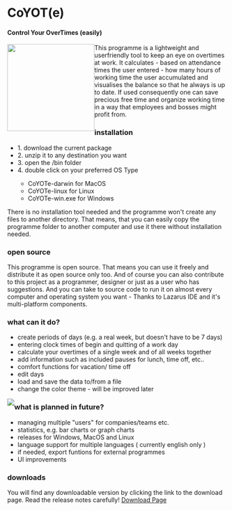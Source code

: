 # CoYOT(e)
#### Control Your OverTimes (easily)
<p align="left">
  <img style="float:left" src="https://camo.githubusercontent.com/d03c7836440de6dbc9eac0ea3cadcc5094afe6a2/68747470733a2f2f646c2e64726f70626f7875736572636f6e74656e742e636f6d2f752f37363932333834332f6e65772e706e67" width=200>   
</p>  
This programme is a lightweight and userfriendly tool to keep an eye on overtimes at work. It calculates - based on attendance times the user entered - how many hours of working time the user accumulated and visualises the balance so that he always is up to date. If used consequently one can save precious free time and organize working time in a way that employees and bosses might profit from. 

### installation
<p>
<ul>
<li>1.	download the current package</li>
<li>2.	unzip it to any destination you want</li>
<li>3.	open the /bin folder</li>
<li>4.	double click on your preferred OS Type</li>
<ul>  
  <li>  CoYOTe-darwin for MacOS</li>
  <li>  CoYOTe-linux for Linux</li>
  <li>  CoYOTe-win.exe for Windows</li>
</ul>
</ul>
</p>
There is no installation tool needed and the programme won't create any files to another directory. That means, that you can easily copy
the programme folder to another computer and use it there without installation needed.

### open source
This programme is open source. That means you can use it freely and distribute it as open source only too. And of course you can also contribute to this project as a programmer, designer or just as a user who has suggestions. And you can take to source code to run it
on almost every computer and operating system you want - Thanks to Lazarus IDE and it's multi-platform components.

### what can it do?
<p>
<ul>
<li>  create periods of days (e.g. a real week, but doesn't have to be 7 days) </li>
<li>  entering clock times of begin and quitting of a work day </li>
<li>  calculate your overtimes of a single week and of all weeks together </li>
<li>  add information such as included pauses for lunch, time off, etc.. </li>
<li>  comfort functions for vacation/ time off </li> 
<li>  edit days </li>
<li>  load and save the data to/from a file </li>
<li>  change the color theme - will be improved later</li>
</ul>
</p>

<img style="float:left" src="https://camo.githubusercontent.com/cbbf2c1edd2d710605b376abdb9121b6ec7e5838/68747470733a2f2f646c2e64726f70626f7875736572636f6e74656e742e636f6d2f752f37363932333834332f53637265656e73686f742532302d25323031342e30362e323031342532302d2532303232253341313525334133302e706e67">

### what is planned in future?
<p>
<ul>
<li>  managing multiple "users" for companies/teams etc. </li>
<li>  statistics, e.g. bar charts or graph charts </li>
<li>  releases for Windows, MacOS and Linux </li>
<li>  language support for multiple languages ( currently english only ) </li>
<li>  if needed, export funtions for external programmes </li>
<li>  UI improvements </li> 
</ul>
</p>

### downloads
You will find any downloadable version by clicking the link to the download page. Read the release notes carefully! 
<a href="https://github.com/ComradePhilos/CoYOTe/releases">Download Page</a>
